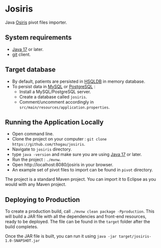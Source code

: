 # Josiris

Java [Osiris](https://github.com/siric-osiris/OSIRIS) pivot files importer.

## System requirements
- [Java 17](https://www.oracle.com/java/technologies/javase/jdk17-archive-downloads.html) or later.
- [git](https://git-scm.com/) client.

## Target database
- By default, patients are persisted in [HSQLDB](https://hsqldb.org/) in memory database.
- To persist data in [MySQL](https://www.mysql.com/) or [PostgreSQL](https://www.postgresql.org/) :
	- Install a MySQL/PostgreSQL server.
	- Create a database called `josiris`.
	- Comment/uncomment accordingly in `src/main/resources/application.properties`.

## Running the Application Locally
- Open command line.
- Clone the project on your computer : `git clone https://github.com/thogau/josiris`.
- Navigate to `josiris` directory.
- type `java -version` and make sure you are using [Java 17](https://www.oracle.com/java/technologies/javase/jdk17-archive-downloads.html) or later.
- Run the project : `./mvnw`.
- Open http://localhost:8080/josiris in your browser.
- An example set of pivot files to import can be found in `pivot` directory.

The project is a standard Maven project. You can import it to Eclipse as you would with any Maven project.

## Deploying to Production
To create a production build, call `./mvnw clean package -Pproduction`.
This will build a JAR file with all the dependencies and front-end resources,
ready to be deployed. The file can be found in the `target` folder after the build completes.

Once the JAR file is built, you can run it using
`java -jar target/josiris-1.0-SNAPSHOT.jar`
